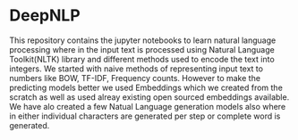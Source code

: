 # DeepNLP
This repository contains the jupyter notebooks to learn natural language processing where in the 
input text is processed using Natural Language Toolkit(NLTK) library and different methods used to encode the text into integers.
We started with naive methods of representing input text to numbers like BOW, TF-IDF, Frequency counts.
However to make the predicting models better we used Embeddings which we created from the scratch as well as used alreay existing open sourced embeddings available.
We have alo created a few Natual Language generation models also where in either individual characters are generated per step or complete word is generated.
